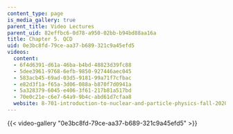 ```yaml
---
content_type: page
is_media_gallery: true
parent_title: Video Lectures
parent_uid: 82effbc6-0d78-a950-02bb-b94bd88aa16a
title: Chapter 5. QCD
uid: 0e3bc8fd-79ce-aa37-b689-321c9a45efd5
videos:
  content:
  - 6f4d6391-d61a-46ba-b4bd-48823d39fc88
  - 5dee3961-9768-6efb-9850-927446aec045
  - 583acb45-69ad-03d5-9181-99a71f7cfbac
  - e82d3f1a-f65a-3d06-088a-b870f7d0941a
  - 5a328379-6045-e406-3f61-217b81a517bd
  - 70e0c21e-c6e7-64a9-9b4c-abd61d7cfaa8
  website: 8-701-introduction-to-nuclear-and-particle-physics-fall-2020
---
```



{{< video-gallery "0e3bc8fd-79ce-aa37-b689-321c9a45efd5" >}}


